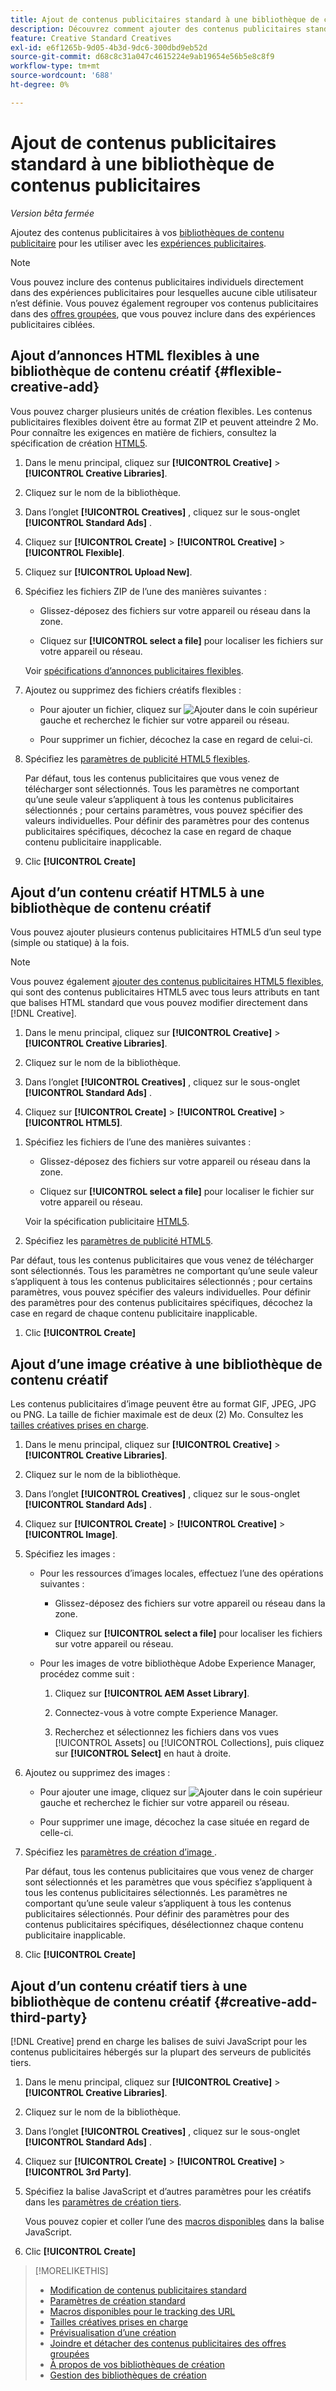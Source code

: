 ```yaml
---
title: Ajout de contenus publicitaires standard à une bibliothèque de contenus publicitaires
description: Découvrez comment ajouter des contenus publicitaires standard (non dynamiques) à une bibliothèque de contenus publicitaires.
feature: Creative Standard Creatives
exl-id: e6f1265b-9d05-4b3d-9dc6-300dbd9eb52d
source-git-commit: d68c8c31a047c4615224e9ab19654e56b5e8c8f9
workflow-type: tm+mt
source-wordcount: '688'
ht-degree: 0%

---
```


# Ajout de contenus publicitaires standard à une bibliothèque de contenus publicitaires

*Version bêta fermée*

Ajoutez des contenus publicitaires à vos [bibliothèques de contenu publicitaire](creative-library-manage.md) pour les utiliser avec les [expériences publicitaires](/help/creative/experiences/experience-about.md).

>[!NOTE]
>
> Vous pouvez inclure des contenus publicitaires individuels directement dans des expériences publicitaires pour lesquelles aucune cible utilisateur n’est définie. Vous pouvez également regrouper vos contenus publicitaires dans des [offres groupées](bundle-manage.md), que vous pouvez inclure dans des expériences publicitaires ciblées.

## Ajout d’annonces HTML flexibles à une bibliothèque de contenu créatif {#flexible-creative-add}

<!-- Later:
You can do either of the following: 

* Upload your own flexible creatives in ZIP files.

* Use any of the predefined flexible creative templates as a starting point for your own flexible creative.

### Upload your own flexible creatives {#flexible-creative-upload}

-->

Vous pouvez charger plusieurs unités de création flexibles. Les contenus publicitaires flexibles doivent être au format ZIP et peuvent atteindre 2 Mo. Pour connaître les exigences en matière de fichiers, consultez la spécification de création [HTML5](html5-creative-specification.md).

1. Dans le menu principal, cliquez sur **[!UICONTROL Creative]** > **[!UICONTROL Creative Libraries]**.

1. Cliquez sur le nom de la bibliothèque.

1. Dans l’onglet **[!UICONTROL Creatives]** , cliquez sur le sous-onglet **[!UICONTROL Standard Ads]** .

1. Cliquez sur **[!UICONTROL Create]** > **[!UICONTROL Creative]** > **[!UICONTROL Flexible]**.

1. Cliquez sur **[!UICONTROL Upload New]**.

1. Spécifiez les fichiers ZIP de l’une des manières suivantes :

   * Glissez-déposez des fichiers sur votre appareil ou réseau dans la zone.

   * Cliquez sur **[!UICONTROL select a file]** pour localiser les fichiers sur votre appareil ou réseau.

   Voir [spécifications d’annonces publicitaires flexibles](#flexible-ad-spec).

1. Ajoutez ou supprimez des fichiers créatifs flexibles :

   * Pour ajouter un fichier, cliquez sur ![Ajouter](/help/creative/assets/create.png "Ajouter") dans le coin supérieur gauche et recherchez le fichier sur votre appareil ou réseau.

   * Pour supprimer un fichier, décochez la case en regard de celui-ci.

1. Spécifiez les [paramètres de publicité HTML5 flexibles](/help/creative/creative-libraries/creative-settings-standard.md#creative-settings-flexible-html5).

   Par défaut, tous les contenus publicitaires que vous venez de télécharger sont sélectionnés. Tous les paramètres ne comportant qu’une seule valeur s’appliquent à tous les contenus publicitaires sélectionnés ; pour certains paramètres, vous pouvez spécifier des valeurs individuelles. Pour définir des paramètres pour des contenus publicitaires spécifiques, décochez la case en regard de chaque contenu publicitaire inapplicable.

1. Clic **[!UICONTROL Create]**

<!-- In a later phase:

### Add flexible creatives using a template {#flexible-creative-use-template}

You can use any of the [predefined flexible creative templates](flexible-html5-templates.md) included with [!DNL Creative] to build 160x600, 300x250, 300x600, or 728x90 ads. Once you select a template to use, you'll edit the click tags and attributes.<!-- Replace last sentence with this if we add the template download feature back:  You can either a\) select a template to use, and then edit the click tags and attributes; or b\) [download a template as a ZIP file](#download-flexible-creative-template), edit the contents offline to build your own creative, and then [upload the edited file as a new creative](flexible-creative-upload).>

For information about the attributes available in predefined templates, see "[Available flexible creative templates](#flexible-creative-templates-available)."

1. In the main menu, click **[!UICONTROL Creative]** > **[!UICONTROL Creative Libraries]**.

1. Click the library name.

1. On the **[!UICONTROL Creatives]** tab, click the **[!UICONTROL Standard Ads]** subtab.

1. Click **[!UICONTROL Create]** > **[!UICONTROL Creative]** > **[!UICONTROL Flexible]**.

1. Click **[!UICONTROL Browse System Flexible Templates]**.



[The following are old instructions; see how this works in the new UI]


1. In the left panel, select the creative size to see all available templates for that size.

1. Under the template name, click **[!UICONTROL Use This Creative]**.

1. Edit the [flexible HTML5 creative settings](/help/creative/creative-libraries/creative-settings-standard.md#creative-settings-flexible-html5) to include your own click tags, images, and other attributes.

   The maximum file size of the creative, once it's zipped, is 2 MB.[Will saving the creative zip it??]

1. (Optional) Once you've made your changes, click []()[add image] to preview the new creative. 

1. Click **[!UICONTROL Save]**.

-->

## Ajout d’un contenu créatif HTML5 à une bibliothèque de contenu créatif

Vous pouvez ajouter plusieurs contenus publicitaires HTML5 d’un seul type (simple ou statique) à la fois.

<!-- Add in when we add this feature back:
You can optionally download a sample HTML5 creative as a ZIP file, edit the contents to build your own creative, and then add the edited file as a new creative.
-->

>[!NOTE]
>
>Vous pouvez également [ajouter des contenus publicitaires HTML5 flexibles](#flexible-creative-add), qui sont des contenus publicitaires HTML5 avec tous leurs attributs en tant que balises HTML standard que vous pouvez modifier directement dans [!DNL Creative].

1. Dans le menu principal, cliquez sur **[!UICONTROL Creative]** > **[!UICONTROL Creative Libraries]**.

1. Cliquez sur le nom de la bibliothèque.

1. Dans l’onglet **[!UICONTROL Creatives]** , cliquez sur le sous-onglet **[!UICONTROL Standard Ads]** .

1. Cliquez sur **[!UICONTROL Create]** > **[!UICONTROL Creative]** > **[!UICONTROL HTML5]**.

<!-- Not an option as of 3/4:

1. (Optional) To download a sample HTML5 creative as a ZIP file, click **Sample HTML5 Creatives**.

   The ZIP file is downloaded according to your browser's normal procedure, usually to the folder that is specified for downloads. 
   
   To create your own HTML5 creative using the sample, unzip the file and edit the contents to include your own ad images and attributes. Then, rename the folder and zip it, and continue below.

-->

1. Spécifiez les fichiers de l’une des manières suivantes :

   * Glissez-déposez des fichiers sur votre appareil ou réseau dans la zone.

   * Cliquez sur **[!UICONTROL select a file]** pour localiser le fichier sur votre appareil ou réseau.

   Voir la spécification publicitaire [HTML5](/help/creative/creative-libraries/html5-creative-specification.md).

1. Spécifiez les [paramètres de publicité HTML5](/help/creative/creative-libraries/creative-settings-standard.md#creative-settings-html5).

Par défaut, tous les contenus publicitaires que vous venez de télécharger sont sélectionnés. Tous les paramètres ne comportant qu’une seule valeur s’appliquent à tous les contenus publicitaires sélectionnés ; pour certains paramètres, vous pouvez spécifier des valeurs individuelles. Pour définir des paramètres pour des contenus publicitaires spécifiques, décochez la case en regard de chaque contenu publicitaire inapplicable.

1. Clic **[!UICONTROL Create]**

## Ajout d’une image créative à une bibliothèque de contenu créatif

Les contenus publicitaires d’image peuvent être au format GIF, JPEG, JPG ou PNG. La taille de fichier maximale est de deux (2) Mo. Consultez les [tailles créatives prises en charge](/help/creative/creative-libraries/creative-sizes.md).

1. Dans le menu principal, cliquez sur **[!UICONTROL Creative]** > **[!UICONTROL Creative Libraries]**.

1. Cliquez sur le nom de la bibliothèque.

1. Dans l’onglet **[!UICONTROL Creatives]** , cliquez sur le sous-onglet **[!UICONTROL Standard Ads]** .

1. Cliquez sur **[!UICONTROL Create]** > **[!UICONTROL Creative]** > **[!UICONTROL Image]**.

1. Spécifiez les images :

   * Pour les ressources d’images locales, effectuez l’une des opérations suivantes :

      * Glissez-déposez des fichiers sur votre appareil ou réseau dans la zone.

      * Cliquez sur **[!UICONTROL select a file]** pour localiser les fichiers sur votre appareil ou réseau.

   * Pour les images de votre bibliothèque Adobe Experience Manager, procédez comme suit :

      1. Cliquez sur **[!UICONTROL AEM Asset Library]**.

      1. Connectez-vous à votre compte Experience Manager.

      1. Recherchez et sélectionnez les fichiers dans vos vues [!UICONTROL Assets] ou [!UICONTROL Collections], puis cliquez sur **[!UICONTROL Select]** en haut à droite.

1. Ajoutez ou supprimez des images :

   * Pour ajouter une image, cliquez sur ![Ajouter](/help/creative/assets/create.png "Ajouter") dans le coin supérieur gauche et recherchez le fichier sur votre appareil ou réseau.

   * Pour supprimer une image, décochez la case située en regard de celle-ci.

1. Spécifiez les [ paramètres de création d’image ](/help/creative/creative-libraries/creative-settings-standard.md#creative-settings-image).

   Par défaut, tous les contenus publicitaires que vous venez de charger sont sélectionnés et les paramètres que vous spécifiez s’appliquent à tous les contenus publicitaires sélectionnés. Les paramètres ne comportant qu’une seule valeur s’appliquent à tous les contenus publicitaires sélectionnés. Pour définir des paramètres pour des contenus publicitaires spécifiques, désélectionnez chaque contenu publicitaire inapplicable.

1. Clic **[!UICONTROL Create]**

## Ajout d’un contenu créatif tiers à une bibliothèque de contenu créatif {#creative-add-third-party}

[!DNL Creative] prend en charge les balises de suivi JavaScript pour les contenus publicitaires hébergés sur la plupart des serveurs de publicités tiers.

1. Dans le menu principal, cliquez sur **[!UICONTROL Creative]** > **[!UICONTROL Creative Libraries]**.

1. Cliquez sur le nom de la bibliothèque.

1. Dans l’onglet **[!UICONTROL Creatives]** , cliquez sur le sous-onglet **[!UICONTROL Standard Ads]** .

1. Cliquez sur **[!UICONTROL Create]** > **[!UICONTROL Creative]** > **[!UICONTROL 3rd Party]**.

1. Spécifiez la balise JavaScript et d’autres paramètres pour les créatifs dans les [paramètres de création tiers](#creative-settings-third-party).

   Vous pouvez copier et coller l’une des [macros disponibles](/help/creative/creative-macros.md) dans la balise JavaScript.

1. Clic **[!UICONTROL Create]**

>[!MORELIKETHIS]
>
>* [Modification de contenus publicitaires standard](/help/creative/creative-libraries/creative-edit-standard.md)
>* [Paramètres de création standard](/help/creative/creative-libraries/creative-settings-standard.md)
>* [Macros disponibles pour le tracking des URL](/help/creative/creative-macros.md)
>* [Tailles créatives prises en charge](/help/creative/creative-libraries/creative-sizes.md)
>* [Prévisualisation d’une création](/help/creative/creative-libraries/creative-preview.md)
>* [Joindre et détacher des contenus publicitaires des offres groupées](/help/creative/creative-libraries/creative-attach-detach-bundles.md)
>* [À propos de vos bibliothèques de création](/help/creative/creative-libraries/creative-libraries-about.md)
>* [Gestion des bibliothèques de création](/help/creative/creative-libraries/creative-library-manage.md)
